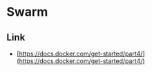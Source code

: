 # Swarm

## Link

- [https://docs.docker.com/get-started/part4/](https://docs.docker.com/get-started/part4/)
